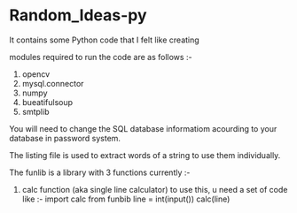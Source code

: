 # Random_Ideas-py
It contains some Python code that I felt like creating

modules required to run the code are as follows :-
  1. opencv
  2. mysql.connector
  3. numpy
  4. bueatifulsoup
  5. smtplib

You will need to change the SQL database informatiom acourding to your database in password system.

The listing file is used to extract words of a string to use them individually.

The funlib is a library with 3 functions currently :-
  1. calc function (aka single line calculator)
      to use this, u need a set of code like :-
        import calc from funbib
        line = int(input())
        calc(line)
        
        
